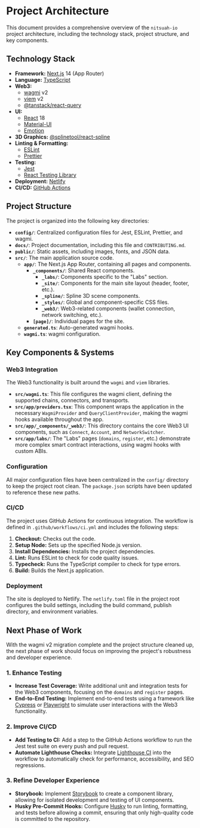 # Project Architecture

This document provides a comprehensive overview of the `nitsuah-io` project architecture, including the technology stack, project structure, and key components.

## Technology Stack

- **Framework:** [Next.js](https://nextjs.org/) 14 (App Router)
- **Language:** [TypeScript](https://www.typescriptlang.org/)
- **Web3:**
  - [wagmi](https://wagmi.sh/) v2
  - [viem](https://viem.sh/) v2
  - [@tanstack/react-query](https://tanstack.com/query/v4/docs/react/overview)
- **UI:**
  - [React](https://reactjs.org/) 18
  - [Material-UI](https://mui.com/)
  - [Emotion](https://emotion.sh/)
- **3D Graphics:** [@splinetool/react-spline](https://github.com/splinetool/spline-react)
- **Linting & Formatting:**
  - [ESLint](https://eslint.org/)
  - [Prettier](https://prettier.io/)
- **Testing:**
  - [Jest](https://jestjs.io/)
  - [React Testing Library](https://testing-library.com/docs/react-testing-library/intro/)
- **Deployment:** [Netlify](https://www.netlify.com/)
- **CI/CD:** [GitHub Actions](https://github.com/features/actions)

## Project Structure

The project is organized into the following key directories:

- **`config/`**: Centralized configuration files for Jest, ESLint, Prettier, and wagmi.
- **`docs/`**: Project documentation, including this file and `CONTRIBUTING.md`.
- **`public/`**: Static assets, including images, fonts, and JSON data.
- **`src/`**: The main application source code.
  - **`app/`**: The Next.js App Router, containing all pages and components.
    - **`_components/`**: Shared React components.
      - **`_labs/`**: Components specific to the "Labs" section.
      - **`_site/`**: Components for the main site layout (header, footer, etc.).
      - **`_spline/`**: Spline 3D scene components.
      - **`_styles/`**: Global and component-specific CSS files.
      - **`_web3/`**: Web3-related components (wallet connection, network switching, etc.).
    - **`[page]/`**: Individual pages for the site.
  - **`generated.ts`**: Auto-generated wagmi hooks.
  - **`wagmi.ts`**: wagmi configuration.

## Key Components & Systems

### Web3 Integration

The Web3 functionality is built around the `wagmi` and `viem` libraries.

- **`src/wagmi.ts`**: This file configures the wagmi client, defining the supported chains, connectors, and transports.
- **`src/app/providers.tsx`**: This component wraps the application in the necessary `WagmiProvider` and `QueryClientProvider`, making the wagmi hooks available throughout the app.
- **`src/app/_components/_web3/`**: This directory contains the core Web3 UI components, such as `Connect`, `Account`, and `NetworkSwitcher`.
- **`src/app/labs/`**: The "Labs" pages (`domains`, `register`, etc.) demonstrate more complex smart contract interactions, using wagmi hooks with custom ABIs.

### Configuration

All major configuration files have been centralized in the `config/` directory to keep the project root clean. The `package.json` scripts have been updated to reference these new paths.

### CI/CD

The project uses GitHub Actions for continuous integration. The workflow is defined in `.github/workflows/ci.yml` and includes the following steps:

1.  **Checkout:** Checks out the code.
2.  **Setup Node:** Sets up the specified Node.js version.
3.  **Install Dependencies:** Installs the project dependencies.
4.  **Lint:** Runs ESLint to check for code quality issues.
5.  **Typecheck:** Runs the TypeScript compiler to check for type errors.
6.  **Build:** Builds the Next.js application.

### Deployment

The site is deployed to Netlify. The `netlify.toml` file in the project root configures the build settings, including the build command, publish directory, and environment variables.

## Next Phase of Work

With the wagmi v2 migration complete and the project structure cleaned up, the next phase of work should focus on improving the project's robustness and developer experience.

### 1. Enhance Testing

- **Increase Test Coverage:** Write additional unit and integration tests for the Web3 components, focusing on the `domains` and `register` pages.
- **End-to-End Testing:** Implement end-to-end tests using a framework like [Cypress](https://www.cypress.io/) or [Playwright](https://playwright.dev/) to simulate user interactions with the Web3 functionality.

### 2. Improve CI/CD

- **Add Testing to CI:** Add a step to the GitHub Actions workflow to run the Jest test suite on every push and pull request.
- **Automate Lighthouse Checks:** Integrate [Lighthouse CI](https://github.com/GoogleChrome/lighthouse-ci) into the workflow to automatically check for performance, accessibility, and SEO regressions.

### 3. Refine Developer Experience

- **Storybook:** Implement [Storybook](https://storybook.js.org/) to create a component library, allowing for isolated development and testing of UI components.
- **Husky Pre-Commit Hooks:** Configure [Husky](https://typicode.github.io/husky/#/) to run linting, formatting, and tests before allowing a commit, ensuring that only high-quality code is committed to the repository.
